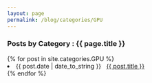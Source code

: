 ```yaml
---
layout: page
permalink: /blog/categories/GPU
---
```


<h3> Posts by Category : {{ page.title }} </h3>

<div class="card">
{% for post in site.categories.GPU %}
 <li class="category-posts"><span>{{ post.date | date_to_string }}</span> &nbsp; <a href="{{ post.url }}">{{ post.title }}</a></li>
{% endfor %}
</div>
